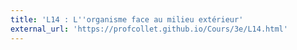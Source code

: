 ```yaml
---
title: 'L14 : L''organisme face au milieu extérieur'
external_url: 'https://profcollet.github.io/Cours/3e/L14.html'
---
```


